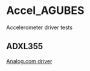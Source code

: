 # Accel_AGUBES

Accelerometer driver tests

## ADXL355

[Analog.com driver](http://analogdevicesinc.github.io/no-OS/dir_399e2a5439176b61d8b5020b0e8ec1c2.html)